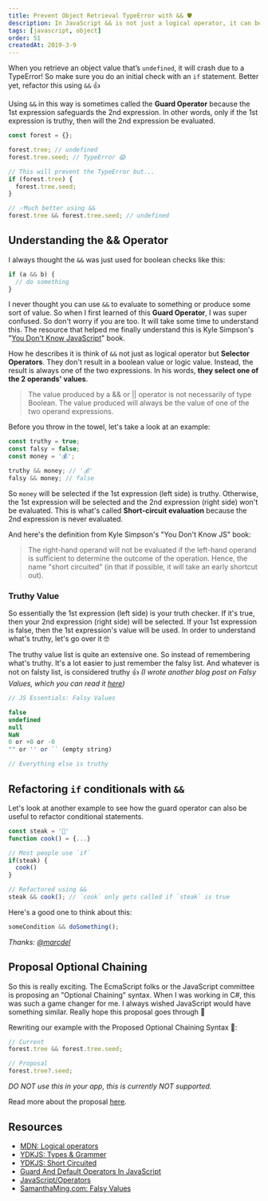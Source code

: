 ```yaml
---
title: Prevent Object Retrieval TypeError with && 🛡
description: In JavaScript && is not just a logical operator, it can be used as a Guard Operator to prevent Object Retrieval TypeError.
tags: [javascript, object]
order: 51
createdAt: 2019-3-9
---
```


When you retrieve an object value that’s `undefined`, it will crash due to a TypeError! So make sure you do an initial check with an `if` statement. Better yet, refactor this using `&&` 👍

Using `&&` in this way is sometimes called the **Guard Operator** because the 1st expression safeguards the 2nd expression. In other words, only if the 1st expression is truthy, then will the 2nd expression be evaluated.

```javascript
const forest = {};

forest.tree; // undefined
forest.tree.seed; // TypeError 😱

// This will prevent the TypeError but...
if (forest.tree) {
  forest.tree.seed;
}

// ✅Much better using &&
forest.tree && forest.tree.seed; // undefined
```

<markdown-toc></markdown-toc>

## Understanding the && Operator

I always thought the `&&` was just used for boolean checks like this:

```javascript
if (a && b) {
  // do something
}
```

I never thought you can use `&&` to evaluate to something or produce some sort of value. So when I first learned of this **Guard Operator**, I was super confused. So don't worry if you are too. It will take some time to understand this. The resource that helped me finally understand this is Kyle Simpson's "[You Don't Know JavaScript](https://github.com/getify/You-Dont-Know-JS/blob/f0d591b6502c080b92e18fc470432af8144db610/types%20%26%20grammar/ch4.md#operators--and-)" book.

How he describes it is think of `&&` not just as logical operator but **Selector Operators**. They don't result in a boolean value or logic value. Instead, the result is always one of the two expressions. In his words, **they select one of the 2 operands' values**.

> The value produced by a && or || operator is not necessarily of type Boolean. The value produced will always be the value of one of the two operand expressions.

Before you throw in the towel, let's take a look at an example:

```javascript
const truthy = true;
const falsy = false;
const money = '💰';

truthy && money; // '💰'
falsy && money; // false
```

So `money` will be selected if the 1st expression (left side) is truthy. Otherwise, the 1st expression will be selected and the 2nd expression (right side) won't be evaluated. This is what's called **Short-circuit evaluation** because the 2nd expression is never evaluated.

And here's the definition from Kyle Simpson's "You Don't Know JS" book:

> The right-hand operand will not be evaluated if the left-hand operand is sufficient to determine the outcome of the operation. Hence, the name "short circuited" (in that if possible, it will take an early shortcut out).

### Truthy Value

So essentially the 1st expression (left side) is your truth checker. If it's true, then your 2nd expression (right side) will be selected. If your 1st expression is false, then the 1st expression's value will be used. In order to understand what's truthy, let's go over it 🤓

The truthy value list is quite an extensive one. So instead of remembering what's truthy. It's a lot easier to just remember the falsy list. And whatever is not on falsty list, is considered truthy 👍 _(I wrote another blog post on Falsy Values, which you can read it [here](https://www.samanthaming.com/tidbits/25-js-essentials-falsy-values))_

```javascript
// JS Essentials: Falsy Values

false
undefined
null
NaN
0 or +0 or -0
"" or '' or `` (empty string)

// Everything else is truthy
```

## Refactoring `if` conditionals with `&&`

Let's look at another example to see how the guard operator can also be useful to refactor conditional statements.

```javascript
const steak = '🥩'
function cook() = {...}

// Most people use `if`
if(steak) {
  cook()
}

// Refactored using &&
steak && cook(); // `cook` only gets called if `steak` is true
```

Here's a good one to think about this:

```javascript
someCondition && doSomething();
```

_Thanks: [@marcdel](https://twitter.com/marcdel/status/1104466866100002816)_

## Proposal Optional Chaining

So this is really exciting. The EcmaScript folks or the JavaScript committee is proposing an "Optional Chaining" syntax. When I was working in C#, this was such a game changer for me. I always wished JavaScript would have something similar. Really hope this proposal goes through 🙌

Rewriting our example with the Proposed Optional Chaining Syntax 🤩:

```javascript
// Current
forest.tree && forest.tree.seed;

// Proposal
forest.tree?.seed;
```

_DO NOT use this in your app, this is currently NOT supported._

Read more about the proposal [here](https://github.com/tc39/proposal-optional-chaining).

## Resources

- [MDN: Logical operators](https://developer.mozilla.org/en-US/docs/Web/JavaScript/Reference/Operators/Logical_Operators)
- [YDKJS: Types & Grammer](https://github.com/getify/You-Dont-Know-JS/blob/f0d591b6502c080b92e18fc470432af8144db610/types%20%26%20grammar/ch4.md)
- [YDKJS: Short Circuited](https://github.com/getify/You-Dont-Know-JS/blob/f0d591b6502c080b92e18fc470432af8144db610/types%20%26%20grammar/ch5.md#short-circuited)
- [Guard And Default Operators In JavaScript](https://seanmonstar.com/post/707078771/guard-and-default-operators)
- [JavaScript/Operators](https://en.wikibooks.org/wiki/JavaScript/Operators)
- [SamanthaMing.com: Falsy Values](https://www.samanthaming.com/tidbits/25-js-essentials-falsy-values)
